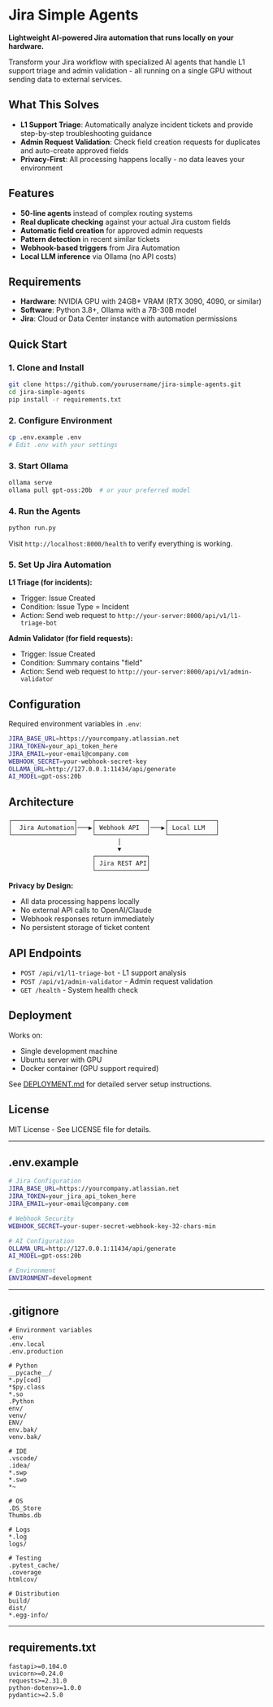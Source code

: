 # Jira Simple Agents

**Lightweight AI-powered Jira automation that runs locally on your hardware.**

Transform your Jira workflow with specialized AI agents that handle L1 support triage and admin validation - all running on a single GPU without sending data to external services.

## What This Solves

- **L1 Support Triage**: Automatically analyze incident tickets and provide step-by-step troubleshooting guidance
- **Admin Request Validation**: Check field creation requests for duplicates and auto-create approved fields
- **Privacy-First**: All processing happens locally - no data leaves your environment

## Features

- **50-line agents** instead of complex routing systems
- **Real duplicate checking** against your actual Jira custom fields
- **Automatic field creation** for approved admin requests  
- **Pattern detection** in recent similar tickets
- **Webhook-based triggers** from Jira Automation
- **Local LLM inference** via Ollama (no API costs)

## Requirements

- **Hardware**: NVIDIA GPU with 24GB+ VRAM (RTX 3090, 4090, or similar)
- **Software**: Python 3.8+, Ollama with a 7B-30B model
- **Jira**: Cloud or Data Center instance with automation permissions

## Quick Start

### 1. Clone and Install

```bash
git clone https://github.com/yourusername/jira-simple-agents.git
cd jira-simple-agents
pip install -r requirements.txt
```

### 2. Configure Environment

```bash
cp .env.example .env
# Edit .env with your settings
```

### 3. Start Ollama

```bash
ollama serve
ollama pull gpt-oss:20b  # or your preferred model
```

### 4. Run the Agents

```bash
python run.py
```

Visit `http://localhost:8000/health` to verify everything is working.

### 5. Set Up Jira Automation

**L1 Triage (for incidents):**
- Trigger: Issue Created
- Condition: Issue Type = Incident  
- Action: Send web request to `http://your-server:8000/api/v1/l1-triage-bot`

**Admin Validator (for field requests):**
- Trigger: Issue Created
- Condition: Summary contains "field"
- Action: Send web request to `http://your-server:8000/api/v1/admin-validator`

## Configuration

Required environment variables in `.env`:

```bash
JIRA_BASE_URL=https://yourcompany.atlassian.net
JIRA_TOKEN=your_api_token_here
JIRA_EMAIL=your-email@company.com
WEBHOOK_SECRET=your-webhook-secret-key
OLLAMA_URL=http://127.0.0.1:11434/api/generate
AI_MODEL=gpt-oss:20b
```

## Architecture

```
┌─────────────────┐    ┌──────────────┐    ┌─────────────┐
│  Jira Automation│───▶│ Webhook API  │───▶│ Local LLM   │
└─────────────────┘    └──────────────┘    └─────────────┘
                              │
                              ▼
                       ┌──────────────┐
                       │ Jira REST API│
                       └──────────────┘
```

**Privacy by Design:**
- All data processing happens locally
- No external API calls to OpenAI/Claude
- Webhook responses return immediately
- No persistent storage of ticket content

## API Endpoints

- `POST /api/v1/l1-triage-bot` - L1 support analysis
- `POST /api/v1/admin-validator` - Admin request validation  
- `GET /health` - System health check

## Deployment

Works on:
- Single development machine
- Ubuntu server with GPU
- Docker container (GPU support required)

See [DEPLOYMENT.md](docs/DEPLOYMENT.md) for detailed server setup instructions.

## License

MIT License - See LICENSE file for details.

---

## .env.example

```bash
# Jira Configuration
JIRA_BASE_URL=https://yourcompany.atlassian.net
JIRA_TOKEN=your_jira_api_token_here
JIRA_EMAIL=your-email@company.com

# Webhook Security  
WEBHOOK_SECRET=your-super-secret-webhook-key-32-chars-min

# AI Configuration
OLLAMA_URL=http://127.0.0.1:11434/api/generate
AI_MODEL=gpt-oss:20b

# Environment
ENVIRONMENT=development
```

---

## .gitignore

```
# Environment variables
.env
.env.local
.env.production

# Python
__pycache__/
*.py[cod]
*$py.class
*.so
.Python
env/
venv/
ENV/
env.bak/
venv.bak/

# IDE
.vscode/
.idea/
*.swp
*.swo
*~

# OS
.DS_Store
Thumbs.db

# Logs
*.log
logs/

# Testing
.pytest_cache/
.coverage
htmlcov/

# Distribution
build/
dist/
*.egg-info/
```

---

## requirements.txt

```
fastapi>=0.104.0
uvicorn>=0.24.0
requests>=2.31.0
python-dotenv>=1.0.0
pydantic>=2.5.0
```